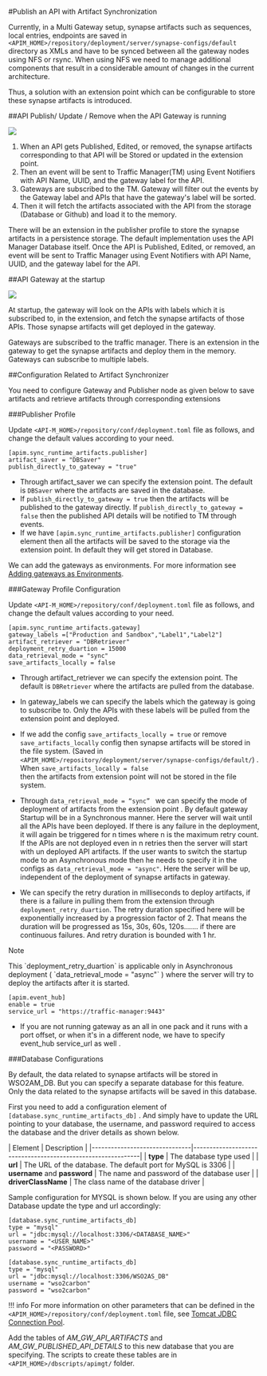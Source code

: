 #Publish an API with Artifact Synchronization

Currently, in a Multi Gateway setup, synapse artifacts such as sequences, local entries, endpoints are saved in
` <APIM_HOME>/repository/deployment/server/synapse-configs/default` directory as XMLs and have to be synced between all the gateway nodes using NFS or rsync. 
When using NFS we need to manage additional components that result in a considerable amount of changes in the current architecture.

Thus, a solution with an extension point which can be configurable to store these synapse artifacts is introduced.


##API Publish/ Update / Remove when the API Gateway is running

  [![]({{base_path}}/assets/img/learn/artifact-synchronizer-architecture.png)]({{base_path}}/assets/img/learn/artifact-synchronizer-architecture.png)

1. When an API gets Published, Edited, or removed, the synapse artifacts corresponding to that API will be Stored or
 updated  in the extension point. 
2. Then an event will be sent to Traffic Manager(TM) using Event Notifiers with API Name, UUID, and the gateway label
 for the API.
3. Gateways are subscribed to the TM. Gateway will filter out the events by the Gateway label and APIs that have the
 gateway's label will be sorted. 
4. Then it will fetch the artifacts associated with the API from the storage (Database or Github) and load it to the
 memory.


There will be an extension in the publisher profile to store the synapse artifacts in a persistence storage. The default implementation uses the API Manager Database itself. Once the API is Published, Edited, or removed, an event will be sent to Traffic Manager using Event Notifiers with API Name, UUID, and the gateway label for the API. 


##API Gateway at the startup


  [![]({{base_path}}/assets/img/learn/gateway-startup.png)]({{base_path}}/assets/img/learn/gateway-startup.png)
  
At startup, the gateway will look on the APIs with labels which it is subscribed to, in the extension, and fetch the synapse artifacts of those APIs. Those synapse artifacts will get deployed in the gateway.

Gateways are subscribed to the traffic manager. There is an extension in the gateway to get the synapse artifacts and deploy them in the memory. Gateways can subscribe to multiple labels.

##Configuration Related to Artifact Synchronizer

You need to configure Gateway and Publisher node as given below to save artifacts and retrieve artifacts through
corresponding extensions

###Publisher Profile 

Update `<API-M_HOME>/repository/conf/deployment.toml` file as follows, and change the default values according to your
 need. 

```
[apim.sync_runtime_artifacts.publisher]
artifact_saver = "DBSaver"
publish_directly_to_gateway = "true"
```

 - Through artifact_saver we can specify the extension point. The default is `DBSaver` where the artifacts are saved in
 the database.
 - If `publish_directly_to_gateway = true` then the artifacts will be published to the gateway directly. If
 `publish_directly_to_gateway = false` then the published API details will be notified to TM through events.
 - If we have `[apim.sync_runtime_artifacts.publisher]` configuration element then all the artifacts will be saved to
  the storage via the extension point. In default they will get stored in Database.
  
  We can add the gateways as environments. For more information see 
   [Adding gateways as Environments]({{base_path}}/learn/api-gateway/maintaining-separate-production-and-sandbox-gateways/).

###Gateway Profile Configuration

Update `<API-M_HOME>/repository/conf/deployment.toml` file as follows, and change the default values according to your
 need. 

```
[apim.sync_runtime_artifacts.gateway]
gateway_labels =["Production and Sandbox","Label1","Label2"]
artifact_retriever = "DBRetriever"
deployment_retry_duartion = 15000
data_retrieval_mode = "sync"
save_artifacts_locally = false
```

 - Through artifact_retriever we can specify the extension point. The default is `DBRetriever` where the artifacts are
  pulled from the database.
  
 - In gateway_labels we can specify the labels which the gateway is going to subscribe to. Only the APIs with these
  labels will be pulled from the extension point and deployed.
  
 - If we add the config `save_artifacts_locally = true` or remove `save_artifacts_locally` config  then synapse
  artifacts will be stored in the file system. (Saved in
   `<APIM_HOME>/repository/deployment/server/synapse-configs/default/`) . When `save_artifacts_locally = false`  
   then the artifacts from extension point will not be stored in the file system.
   
 - Through `data_retrieval_mode = “sync” ` we can specify the mode of deployment of artifacts from the extension point
 . By default gateway Startup will be in a Synchronous manner. Here the server will wait until all the APIs have been
  deployed. If there is any failure in the deployment, it will again be triggered for n times where n is the maximum
   retry count. If the APIs are not deployed even in n retries then the server will start with un deployed API artifacts.
   If the user wants to switch the startup mode to an Asynchronous mode then he needs to specify it in the configs as
  `data_retrieval_mode = "async"`. Here the server will be up, independent of the deployment of synapse artifacts in
   gateway.
   
 - We can specify the retry duration in milliseconds to deploy artifacts, if there is a failure in pulling them from the
  extension through `deployment_retry_duartion`. The retry duration specified here will be exponentially increased by a 
  progression factor of 2. That means the duration will be progressed as 15s, 30s, 60s, 120s……. if there are continuous
  failures. And retry duration is bounded with 1 hr.
  
  <html><div class="admonition note">
  <p class="admonition-title">Note</p>
  <p> This `deployment_retry_duartion` is  applicable only in Asynchronous deployment
  ( `data_retrieval_mode = "async"` ) 
   where the server will try to deploy the artifacts after it is started. </p>
  </div>
  </html>
   
```
[apim.event_hub] 
enable = true
service_url = "https://traffic-manager:9443"
```

 - If you are not running gateway as an all in one pack and it runs with a port offset, or when it's in a different
  node, we have to specify event_hub service_url as well .

###Database Configurations

By default, the data related to synapse artifacts will be stored in WSO2AM_DB. But you can specify a separate database 
for this feature. Only the data related to the synapse artifacts will be saved in this database.

First you need to add a configuration element of `[database.sync_runtime_artifacts_db]` . And simply have to update
the URL pointing to your database, the username, and password required to access the 
database and the driver details as shown below.

   | Element                       | Description                                                 |
    |-------------------------------|-------------------------------------------------------------|
    | **type**                      | The database type used                                      |
    | **url**                       | The URL of the database. The default port for MySQL is 3306 |
    | **username** and **password** | The name and password of the database user                  |
    | **driverClassName**           | The class name of the database driver                       |

Sample configuration for MYSQL is shown below. If you are using any other Database update the type and url
accordingly:

``` tab="Format"
[database.sync_runtime_artifacts_db]
type = "mysql"
url = "jdbc:mysql://localhost:3306/<DATABASE_NAME>"
username = "<USER_NAME>"
password = "<PASSWORD>"
```

``` tab="Example"
[database.sync_runtime_artifacts_db]
type = "mysql"
url = "jdbc:mysql://localhost:3306/WSO2AS_DB"
username = "wso2carbon"
password = "wso2carbon"
```

!!! info
    For more information on other parameters that can be defined in the 
    `<APIM_HOME>/repository/conf/deployment.toml` file, see [Tomcat JDBC Connection Pool](http://tomcat.apache.org/tomcat-7.0-doc/jdbc-pool.html#Tomcat_JDBC_Enhanced_Attributes).


Add the tables of *AM_GW_API_ARTIFACTS* and *AM_GW_PUBLISHED_API_DETAILS* to this new database that you are specifying. 
The scripts to create these tables are in `<APIM_HOME>/dbscripts/apimgt/` folder.
